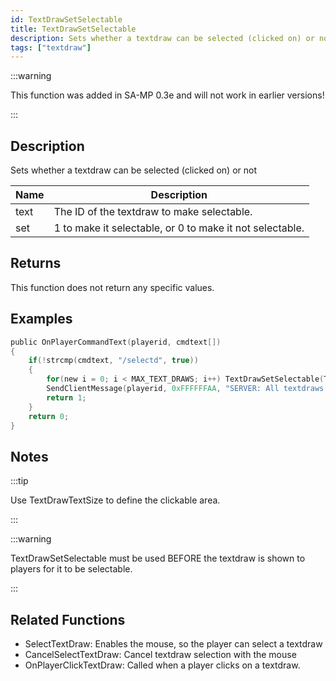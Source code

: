 ```yaml
---
id: TextDrawSetSelectable
title: TextDrawSetSelectable
description: Sets whether a textdraw can be selected (clicked on) or not.
tags: ["textdraw"]
---
```


:::warning

This function was added in SA-MP 0.3e and will not work in earlier versions!

:::

## Description

Sets whether a textdraw can be selected (clicked on) or not

| Name | Description                                              |
| ---- | -------------------------------------------------------- |
| text | The ID of the textdraw to make selectable.               |
| set  | 1 to make it selectable, or 0 to make it not selectable. |

## Returns

This function does not return any specific values.

## Examples

```c
public OnPlayerCommandText(playerid, cmdtext[])
{
    if(!strcmp(cmdtext, "/selectd", true))
    {
        for(new i = 0; i < MAX_TEXT_DRAWS; i++) TextDrawSetSelectable(Text:i, 1);
        SendClientMessage(playerid, 0xFFFFFFAA, "SERVER: All textdraws can be selected now!");
        return 1;
    }
    return 0;
}
```

## Notes

:::tip

Use TextDrawTextSize to define the clickable area.

:::

:::warning

TextDrawSetSelectable must be used BEFORE the textdraw is shown to players for it to be selectable.

:::

## Related Functions

- SelectTextDraw: Enables the mouse, so the player can select a textdraw
- CancelSelectTextDraw: Cancel textdraw selection with the mouse
- OnPlayerClickTextDraw: Called when a player clicks on a textdraw.
